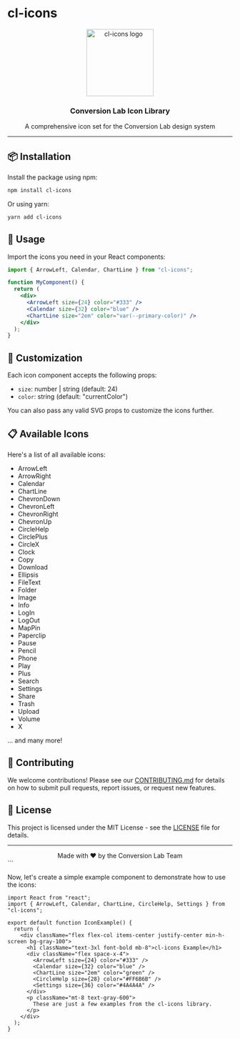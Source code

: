 # cl-icons

<div align="center">
  <img src="https://placeholder.svg?height=150&width=150" alt="cl-icons logo" width="150" />
  <h3>Conversion Lab Icon Library</h3>
  <p>A comprehensive icon set for the Conversion Lab design system</p>
</div>

---

## 📦 Installation

Install the package using npm:

```bash
npm install cl-icons
```

Or using yarn:

```bash
yarn add cl-icons
```

## 🚀 Usage

Import the icons you need in your React components:

```jsx
import { ArrowLeft, Calendar, ChartLine } from "cl-icons";

function MyComponent() {
  return (
    <div>
      <ArrowLeft size={24} color="#333" />
      <Calendar size={32} color="blue" />
      <ChartLine size="2em" color="var(--primary-color)" />
    </div>
  );
}
```

## 🎨 Customization

Each icon component accepts the following props:

- `size`: number | string (default: 24)
- `color`: string (default: "currentColor")

You can also pass any valid SVG props to customize the icons further.

## 📋 Available Icons

Here's a list of all available icons:

- ArrowLeft
- ArrowRight
- Calendar
- ChartLine
- ChevronDown
- ChevronLeft
- ChevronRight
- ChevronUp
- CircleHelp
- CirclePlus
- CircleX
- Clock
- Copy
- Download
- Ellipsis
- FileText
- Folder
- Image
- Info
- LogIn
- LogOut
- MapPin
- Paperclip
- Pause
- Pencil
- Phone
- Play
- Plus
- Search
- Settings
- Share
- Trash
- Upload
- Volume
- X

... and many more!

## 🤝 Contributing

We welcome contributions! Please see our [CONTRIBUTING.md](CONTRIBUTING.md) for details on how to submit pull requests, report issues, or request new features.

## 📄 License

This project is licensed under the MIT License - see the [LICENSE](LICENSE) file for details.

---

<div align="center">
  Made with ❤️ by the Conversion Lab Team
</div>
```

Now, let's create a simple example component to demonstrate how to use the icons:

```tsx project="cl-icons" file="example.tsx" type="react"
import React from "react";
import { ArrowLeft, Calendar, ChartLine, CircleHelp, Settings } from "cl-icons";

export default function IconExample() {
  return (
    <div className="flex flex-col items-center justify-center min-h-screen bg-gray-100">
      <h1 className="text-3xl font-bold mb-8">cl-icons Example</h1>
      <div className="flex space-x-4">
        <ArrowLeft size={24} color="#333" />
        <Calendar size={32} color="blue" />
        <ChartLine size="2em" color="green" />
        <CircleHelp size={28} color="#FF6B6B" />
        <Settings size={36} color="#4A4A4A" />
      </div>
      <p className="mt-8 text-gray-600">
        These are just a few examples from the cl-icons library.
      </p>
    </div>
  );
}
```
